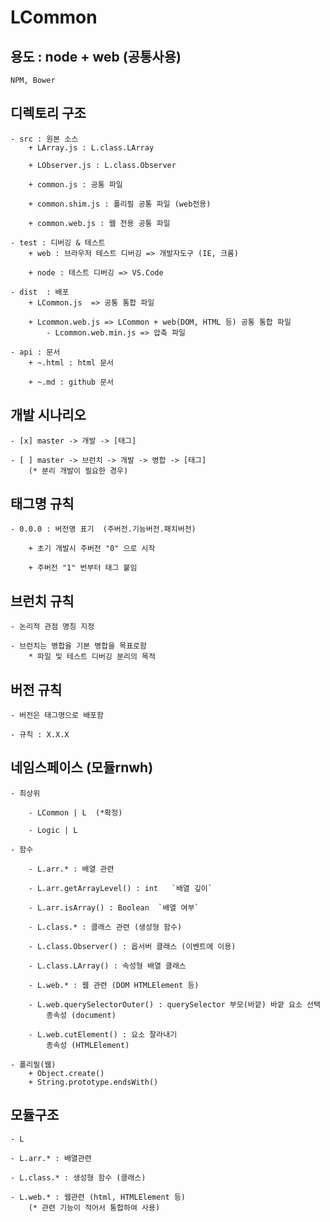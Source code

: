 # LCommon

## 용도 : node + web  (공통사용)
    NPM, Bower

## 디렉토리 구조
    - src : 원본 소스
        + LArray.js : L.class.LArray
        
        + LObserver.js : L.class.Observer
        
        + common.js : 공통 파일

        + common.shim.js : 폴리필 공통 파일 (web전용)

        + common.web.js : 웹 전용 공통 파일
        
    - test : 디버깅 & 테스트
        + web : 브라우저 테스트 디버깅 => 개발자도구 (IE, 크롬)

        + node : 테스트 디버깅 => VS.Code

    - dist  : 배포
        + LCommon.js  => 공통 통합 파일

        + Lcommon.web.js => LCommon + web(DOM, HTML 등) 공통 통합 파일        
            - Lcommon.web.min.js => 압축 파일
    
    - api : 문서
        + ~.html : html 문서
        
        + ~.md : github 문서

## 개발 시나리오

    - [x] master -> 개발 -> [태그]
    
    - [ ] master -> 브런치 -> 개발 -> 병합 -> [태그]
        (* 분리 개발이 필요한 경우)

## 태그명 규칙

    - 0.0.0 : 버전명 표기  (주버전.기능버전.패치버전)
    
        + 초기 개발시 주버전 "0" 으로 시작

        + 주버전 "1" 번부터 태그 붙임

## 브런치 규칙

    - 논리적 관점 명칭 지정

    - 브런치는 병합을 기본 병합을 목표로함
        * 파일 및 테스트 디버깅 분리의 목적

## 버전 규칙

    - 버전은 태그명으로 배포함

    - 규칙 : X.X.X


## 네임스페이스 (모듈rnwh)

    - 최상위

        - LCommon | L  (*확정)

        - Logic | L  

    - 함수

        - L.arr.* : 배열 관련

        - L.arr.getArrayLevel() : int   `배열 깊이`

        - L.arr.isArray() : Boolean  `배열 여부`

        - L.class.* : 클래스 관련 (생성형 함수)

        - L.class.Observer() : 옵서버 클래스 (이벤트에 이용)

        - L.class.LArray() : 속성형 배열 클래스

        - L.web.* : 웹 관련 (DOM HTMLElement 등)

        - L.web.querySelectorOuter() : querySelector 부모(바깥) 바깥 요소 선택
            종속성 (document)
        
        - L.web.cutElement() : 요소 잘라내기
            종속성 (HTMLElement) 

    - 폴리필(웹)
        + Object.create()
        + String.prototype.endsWith()    

## 모듈구조
    - L

    - L.arr.* : 배열관련

    - L.class.* : 생성형 함수 (클래스)

    - L.web.* : 웹관련 (html, HTMLElement 등)
        (* 관련 기능이 적어서 통합하여 사용)
